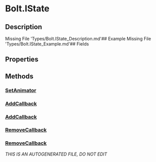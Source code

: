 # Bolt.IState
## Description
Missing File 'Types/Bolt.IState_Description.md'## Example
Missing File 'Types/Bolt.IState_Example.md'## Fields
## Properties
## Methods
### [SetAnimator](Bolt.IState/M/SetAnimator.md)
### [AddCallback](Bolt.IState/M/AddCallback.md)
### [AddCallback](Bolt.IState/M/AddCallback.md)
### [RemoveCallback](Bolt.IState/M/RemoveCallback.md)
### [RemoveCallback](Bolt.IState/M/RemoveCallback.md)

*THIS IS AN AUTOGENERATED FILE, DO NOT EDIT*
